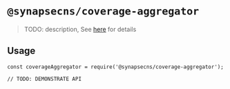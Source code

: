 # `@synapsecns/coverage-aggregator`

> TODO: description, See [here](https://dev.to/mbarzeev/yarn-workspace-scripts-refactor-a-case-study-2f25) for details

## Usage

```
const coverageAggregator = require('@synapsecns/coverage-aggregator');

// TODO: DEMONSTRATE API
```
